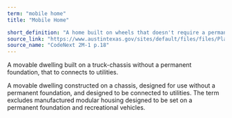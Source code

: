```yaml
---
term: "mobile home"
title: "Mobile Home"

short_definition: "A home built on wheels that doesn't require a permanent foundation that can connect to utilities."
source_link: "https://www.austintexas.gov/sites/default/files/files/Planning/CodeNEXT/ALDC_PRD_23_LandDevelopmentCode_Combined_2017_0130_web.pdf"
source_name: "CodeNext 2M-1 p.18"
---
```

A movable dwelling built on a truck-chassis without a permanent foundation, that to connects to utilities.

A movable dwelling constructed on a chassis, designed for use without a permanent foundation, and designed to be connected to utilities. The term excludes manufactured modular housing designed to be set on a permanent foundation and recreational vehicles.
